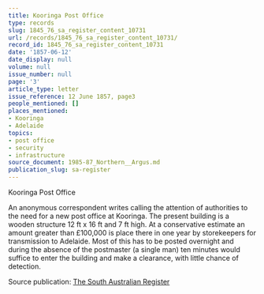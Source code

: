 ```yaml
---
title: Kooringa Post Office
type: records
slug: 1845_76_sa_register_content_10731
url: /records/1845_76_sa_register_content_10731/
record_id: 1845_76_sa_register_content_10731
date: '1857-06-12'
date_display: null
volume: null
issue_number: null
page: '3'
article_type: letter
issue_reference: 12 June 1857, page3
people_mentioned: []
places_mentioned:
- Kooringa
- Adelaide
topics:
- post office
- security
- infrastructure
source_document: 1985-87_Northern__Argus.md
publication_slug: sa-register
---
```


Kooringa Post Office

An anonymous correspondent writes calling the attention of authorities to the need for a new post office at Kooringa.  The present building is a wooden structure 12 ft x 16 ft and 7 ft high.  At a conservative estimate an amount greater than £100,000 is place there in one year by storekeepers for transmission to Adelaide.  Most of this has to be posted overnight and during the absence of the postmaster (a single man) ten minutes would suffice to enter the building and make a clearance, with little chance of detection.

Source publication: [The South Australian Register](/publications/sa-register/)
